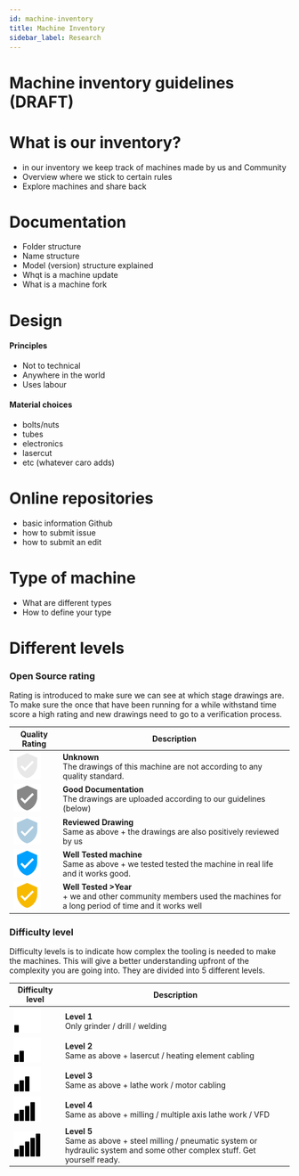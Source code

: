 ```yaml
---
id: machine-inventory
title: Machine Inventory
sidebar_label: Research
---
```


# Machine inventory guidelines (DRAFT)



# What is our inventory?
- in our inventory we keep track of machines made by us and Community
- Overview where we stick to certain rules
- Explore machines and share back


# Documentation
- Folder structure
- Name structure
- Model (version) structure explained
- Whqt is a machine update
- What is a machine fork

# Design
#### Principles
- Not to technical
- Anywhere in the world
- Uses labour

#### Material choices
- bolts/nuts
- tubes
- electronics
- lasercut
- etc (whatever caro adds)

# Online repositories
- basic information Github
- how to submit issue
- how to submit an edit


# Type of machine
- What are different types
- How to define your type

# Different levels


### Open Source rating

Rating is introduced to make sure we can see at which stage drawings are. To make sure the once that have been running for a while withstand time score a high rating and new drawings need to go to a verification process.

| Quality Rating |  Description           |
|---------|------------|
| <img src="../assets/guides/quality-1.png" width="50px"/> |   **Unknown** <br> The drawings of this machine are not according to any quality standard.         |
| <img src="../assets/guides/quality-2.png" width="50px"/> |  **Good Documentation** <br>  The drawings are uploaded according to our guidelines (below)          |
| <img src="../assets/guides/quality-3.png" width="50px"/> |  **Reviewed Drawing** <br>  Same as above + the drawings are also positively reviewed by us        |
| <img src="../assets/guides/quality-4.png" width="50px"/> |  **Well Tested machine** <br> Same as above + we tested tested the machine in real life and it works good.    |
| <img src="../assets/guides/quality-5.png" width="50px"/> |  **Well Tested >Year** <br>  + we and other community members used the machines for a long period of time and it works well    |



### Difficulty level
Difficulty levels is to indicate how complex the tooling is needed to make the machines. This will give a better understanding upfront of the complexity you are going into. They are divided into 5 different levels.

| Difficulty level |        Description     |
|---------|------------|
| <img src="../assets/guides/level_1.png" width="50px"/> | **Level 1** <br>  Only grinder / drill / welding
| <img src="../assets/guides/level_2.png" width="50px"/> | **Level 2** <br> Same as above + lasercut / heating element cabling
| <img src="../assets/guides/level_3.png" width="50px"/> | **Level 3** <br> Same as above + lathe work / motor cabling
| <img src="../assets/guides/level_4.png" width="50px"/> | **Level 4** <br> Same as above + milling / multiple axis lathe work / VFD
| <img src="../assets/guides/level_5.png" width="50px"/> | **Level 5** <br> Same as above + steel milling / pneumatic system or hydraulic system and some other complex stuff. Get yourself ready.
